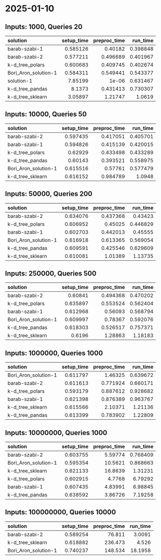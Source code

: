 # 2025-01-10

## Inputs: 1000, Queries 20

| solution             |   setup_time |   preproc_time |   run_time |
|:---------------------|-------------:|---------------:|-----------:|
| barab-szabi-1        |     0.585126 |       0.40182  |   0.398848 |
| barab-szabi-2        |     0.577211 |       0.496689 |   0.401967 |
| k-d_tree_polars      |     0.600683 |       0.409745 |   0.402674 |
| Bori_Aron_solution-1 |     0.584311 |       0.549441 |   0.543377 |
| solution-1           |     7.85199  |       1e-06    |   0.631467 |
| k-d_tree_pandas      |     8.1373   |       0.431413 |   0.730307 |
| k-d_tree_sklearn     |     3.05897  |       1.21747  |   1.0619   |

## Inputs: 10000, Queries 50

| solution             |   setup_time |   preproc_time |   run_time |
|:---------------------|-------------:|---------------:|-----------:|
| barab-szabi-2        |     0.597435 |       0.417051 |   0.405701 |
| barab-szabi-1        |     0.594826 |       0.415139 |   0.420015 |
| k-d_tree_polars      |     0.62929  |       0.433498 |   0.433289 |
| k-d_tree_pandas      |     0.60143  |       0.393521 |   0.558975 |
| Bori_Aron_solution-1 |     0.615516 |       0.57761  |   0.577479 |
| k-d_tree_sklearn     |     0.616152 |       0.984789 |   1.0948   |

## Inputs: 50000, Queries 200

| solution             |   setup_time |   preproc_time |   run_time |
|:---------------------|-------------:|---------------:|-----------:|
| barab-szabi-2        |     0.634076 |       0.437368 |   0.43423  |
| k-d_tree_polars      |     0.606952 |       0.45025  |   0.446829 |
| barab-szabi-1        |     0.602703 |       0.442013 |   0.45555  |
| Bori_Aron_solution-1 |     0.616918 |       0.613365 |   0.569054 |
| k-d_tree_pandas      |     0.609591 |       0.425546 |   0.629609 |
| k-d_tree_sklearn     |     0.610081 |       1.01389  |   1.13735  |

## Inputs: 250000, Queries 500

| solution             |   setup_time |   preproc_time |   run_time |
|:---------------------|-------------:|---------------:|-----------:|
| barab-szabi-2        |     0.60841  |       0.494368 |   0.470202 |
| k-d_tree_polars      |     0.635897 |       0.553524 |   0.562404 |
| barab-szabi-1        |     0.612968 |       0.56093  |   0.568794 |
| Bori_Aron_solution-1 |     0.609997 |       0.78367  |   0.592076 |
| k-d_tree_pandas      |     0.618303 |       0.526517 |   0.757371 |
| k-d_tree_sklearn     |     0.6196   |       1.28863  |   1.18183  |

## Inputs: 1000000, Queries 1000

| solution             |   setup_time |   preproc_time |   run_time |
|:---------------------|-------------:|---------------:|-----------:|
| Bori_Aron_solution-1 |     0.611797 |       1.46325  |   0.639672 |
| barab-szabi-2        |     0.611613 |       0.771924 |   0.660171 |
| k-d_tree_polars      |     0.593179 |       0.887612 |   0.928682 |
| barab-szabi-1        |     0.621398 |       0.876389 |   0.963767 |
| k-d_tree_sklearn     |     0.615566 |       2.10371  |   1.21136  |
| k-d_tree_pandas      |     0.613399 |       0.783902 |   1.22809  |

## Inputs: 10000000, Queries 1000

| solution             |   setup_time |   preproc_time |   run_time |
|:---------------------|-------------:|---------------:|-----------:|
| barab-szabi-2        |     0.603755 |        5.59774 |   0.768409 |
| Bori_Aron_solution-1 |     0.595354 |       10.5621  |   0.868663 |
| k-d_tree_sklearn     |     0.621133 |       16.8639  |   1.31231  |
| k-d_tree_polars      |     0.602915 |        4.7768  |   6.79292  |
| barab-szabi-1        |     0.607435 |        4.83991 |   6.98845  |
| k-d_tree_pandas      |     0.638592 |        3.86726 |   7.19258  |

## Inputs: 100000000, Queries 10000

| solution             |   setup_time |   preproc_time |   run_time |
|:---------------------|-------------:|---------------:|-----------:|
| barab-szabi-2        |     0.589254 |         76.811 |     3.0091 |
| k-d_tree_sklearn     |     0.618882 |        236.473 |     4.526  |
| Bori_Aron_solution-1 |     0.740237 |        148.534 |    18.1958 |